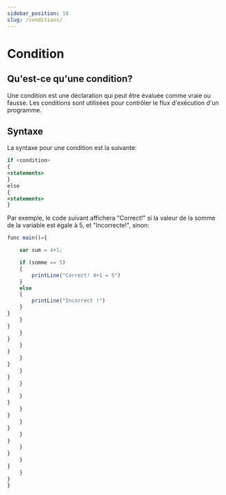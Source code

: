 ```yaml
---
sidebar_position: 10
slug: /conditions/
---
```


# Condition

## Qu'est-ce qu'une condition?

Une condition est une déclaration qui peut être évaluée comme vraie ou fausse. Les conditions sont utilisées pour contrôler le flux d'exécution d'un programme.

## Syntaxe

La syntaxe pour une condition est la suivante:

```jsx
if <condition>
{
<statements>
}
else
{
<statements>
}
```

Par exemple, le code suivant affichera "Correct!" si la valeur de la somme de la variable est égale à 5, et "Incorrecte!", sinon:


```jsx
func main()={

    var sum = 4+1;

    if (somme == 5)
    {
        printLine("Correct! 4+1 = 5")
    }
    else
    {
        printLine("Incorrect !")
    }
}
    }
}
    }
}
    }
}
    }
}
    }
}
    }
}
    }
}
    }
}
    }
}
    }
}
    }
}
    }
}
    }
}
}
```

